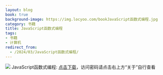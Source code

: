 ```yaml
---
layout: blog
book: true
background-image: https://img.locyoo.com/bookJavaScript函数式编程.jpg
category: 书籍
title: JavaScript函数式编程
tags:
- 书籍
- 计算机
redirect_from:
  - /2024/03/JavaScript函数式编程/
---
```

![](https://img.locyoo.com/bookJavaScript函数式编程.jpg)
JavaScript函数式编程: <a name = "ref1" href="https://url18.ctfile.com/f/50983618-1347923509-f7b4fc?p=3619">点击下载</a>，访问密码请点击右上方“关于”自行查看